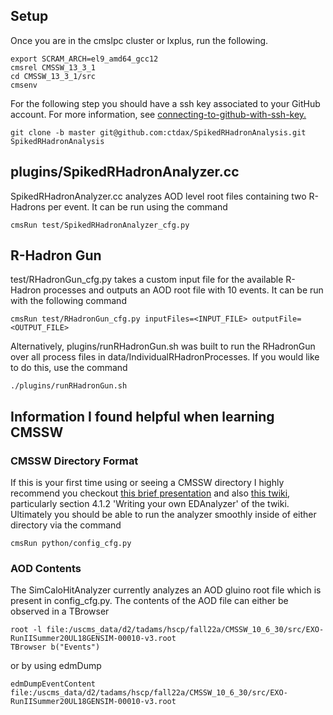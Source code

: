 ## Setup

Once you are in the cmslpc cluster or lxplus, run the following.
```
export SCRAM_ARCH=el9_amd64_gcc12
cmsrel CMSSW_13_3_1
cd CMSSW_13_3_1/src
cmsenv
```
For the following step you should have a ssh key associated to your GitHub account. For more information, see [connecting-to-github-with-ssh-key.](https://docs.github.com/en/authentication/connecting-to-github-with-ssh/generating-a-new-ssh-key-and-adding-it-to-the-ssh-agent)
```
git clone -b master git@github.com:ctdax/SpikedRHadronAnalysis.git SpikedRHadronAnalysis
```

## plugins/SpikedRHadronAnalyzer.cc

SpikedRHadronAnalyzer.cc analyzes AOD level root files containing two R-Hadrons per event. It can be run using the command
```
cmsRun test/SpikedRHadronAnalyzer_cfg.py
```

## R-Hadron Gun

test/RHadronGun_cfg.py takes a custom input file for the available R-Hadron processes and outputs an AOD root file with 10 events. It can be run with the following command
```
cmsRun test/RHadronGun_cfg.py inputFiles=<INPUT_FILE> outputFile=<OUTPUT_FILE>
```
Alternatively, plugins/runRHadronGun.sh was built to run the RHadronGun over all process files in data/IndividualRHadronProcesses. If you would like to do this, use the command
```
./plugins/runRHadronGun.sh
```

## Information I found helpful when learning CMSSW

### CMSSW Directory Format

If this is your first time using or seeing a CMSSW directory I highly recommend you checkout [this brief presentation](https://www.hep.ph.ic.ac.uk/~dbauer/cms/tutorial_2011.pdf) and also [this twiki](https://twiki.cern.ch/twiki/bin/view/CMSPublic/WorkBookChapter4#SampleCode), particularly section 4.1.2 'Writing your own EDAnalyzer' of the twiki. Ultimately you should be able to run the analyzer smoothly inside of either directory via the command
```
cmsRun python/config_cfg.py
```

### AOD Contents

The SimCaloHitAnalyzer currently analyzes an AOD gluino root file which is present in config_cfg.py. The contents of the AOD file can either be observed in a TBrowser
```
root -l file:/uscms_data/d2/tadams/hscp/fall22a/CMSSW_10_6_30/src/EXO-RunIISummer20UL18GENSIM-00010-v3.root
TBrowser b("Events")
```
or by using edmDump
```
edmDumpEventContent file:/uscms_data/d2/tadams/hscp/fall22a/CMSSW_10_6_30/src/EXO-RunIISummer20UL18GENSIM-00010-v3.root
```
